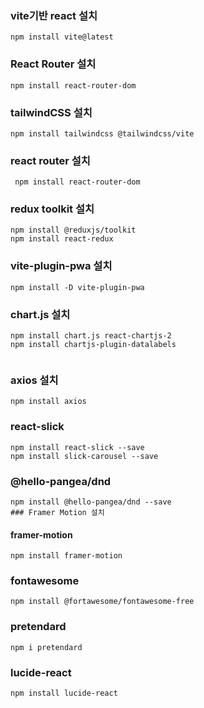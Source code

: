 ### vite기반 react 설치

```
npm install vite@latest
```

### React Router 설치

```
npm install react-router-dom
```

### tailwindCSS 설치

```
npm install tailwindcss @tailwindcss/vite
```

### react router 설치

```
 npm install react-router-dom
```

### redux toolkit 설치

```
npm install @reduxjs/toolkit
npm install react-redux
```

### vite-plugin-pwa 설치

```
npm install -D vite-plugin-pwa
```

### chart.js 설치

```
npm install chart.js react-chartjs-2
npm install chartjs-plugin-datalabels


```

### axios 설치

```
npm install axios
```

### react-slick

```
npm install react-slick --save
npm install slick-carousel --save
```

### @hello-pangea/dnd

```
npm install @hello-pangea/dnd --save
### Framer Motion 설치
```

#### framer-motion

```
npm install framer-motion

```

### fontawesome

```
npm install @fortawesome/fontawesome-free
```

### pretendard

```
npm i pretendard
```

### lucide-react
```
npm install lucide-react
```